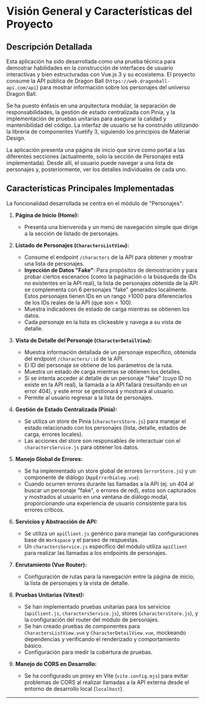 # Visión General y Características del Proyecto

## Descripción Detallada

Esta aplicación ha sido desarrollada como una prueba técnica para demostrar habilidades en la construcción de interfaces de usuario interactivas y bien estructuradas con Vue.js 3 y su ecosistema. El proyecto consume la API pública de Dragon Ball (`https://web.dragonball-api.com/api`) para mostrar información sobre los personajes del universo Dragon Ball.

Se ha puesto énfasis en una arquitectura modular, la separación de responsabilidades, la gestión de estado centralizada con Pinia, y la implementación de pruebas unitarias para asegurar la calidad y mantenibilidad del código. La interfaz de usuario se ha construido utilizando la librería de componentes Vuetify 3, siguiendo los principios de Material Design.

La aplicación presenta una página de inicio que sirve como portal a las diferentes secciones (actualmente, solo la sección de Personajes está implementada). Desde allí, el usuario puede navegar a una lista de personajes y, posteriormente, ver los detalles individuales de cada uno.

## Características Principales Implementadas

La funcionalidad desarrollada se centra en el módulo de "Personajes":

1.  **Página de Inicio (Home):**
    * Presenta una bienvenida y un menú de navegación simple que dirige a la sección de listado de personajes.

2.  **Listado de Personajes (`CharactersListView`):**
    * Consume el endpoint `/characters` de la API para obtener y mostrar una lista de personajes.
    * **Inyección de Datos "Fake"**: Para propósitos de demostración y para probar ciertos escenarios (como la paginación o la búsqueda de IDs no existentes en la API real), la lista de personajes obtenida de la API se complementa con 6 personajes "fake" generados localmente. Estos personajes tienen IDs en un rango >1000 para diferenciarlos de los IDs reales de la API (que son < 100).
    * Muestra indicadores de estado de carga mientras se obtienen los datos.
    * Cada personaje en la lista es clickeable y navega a su vista de detalle.

3.  **Vista de Detalle del Personaje (`CharacterDetailView`):**
    * Muestra información detallada de un personaje específico, obtenida del endpoint `/characters/:id` de la API.
    * El ID del personaje se obtiene de los parámetros de la ruta.
    * Muestra un estado de carga mientras se obtienen los detalles.
    * Si se intenta acceder al detalle de un personaje "fake" (cuyo ID no existe en la API real), la llamada a la API fallará (resultando en un error 404), y este error se gestionará y mostrará al usuario.
    * Permite al usuario regresar a la lista de personajes.

4.  **Gestión de Estado Centralizada (Pinia):**
    * Se utiliza un store de Pinia (`charactersStore.js`) para manejar el estado relacionado con los personajes (lista, detalle, estados de carga, errores locales).
    * Las acciones del store son responsables de interactuar con el `charactersService.js` para obtener los datos.

5.  **Manejo Global de Errores:**
    * Se ha implementado un store global de errores (`errorStore.js`) y un componente de diálogo (`AppErrorDialog.vue`).
    * Cuando ocurren errores durante las llamadas a la API (ej. un 404 al buscar un personaje "fake", o errores de red), estos son capturados y mostrados al usuario en una ventana de diálogo modal, proporcionando una experiencia de usuario consistente para los errores críticos.

6.  **Servicios y Abstracción de API:**
    * Se utiliza un `apiClient.js` genérico para manejar las configuraciones base de `Workspace` y el parseo de respuestas.
    * Un `charactersService.js` específico del módulo utiliza `apiClient` para realizar las llamadas a los endpoints de personajes.

7.  **Enrutamiento (Vue Router):**
    * Configuración de rutas para la navegación entre la página de inicio, la lista de personajes y la vista de detalle.

8.  **Pruebas Unitarias (Vitest):**
    * Se han implementado pruebas unitarias para los servicios (`apiClient.js`, `charactersService.js`), stores (`charactersStore.js`), y la configuración del router del módulo de personajes.
    * Se han creado pruebas de componentes para `CharactersListView.vue` y `CharacterDetailView.vue`, mockeando dependencias y verificando el renderizado y comportamiento básico.
    * Configuración para medir la cobertura de pruebas.

9.  **Manejo de CORS en Desarrollo:**
    * Se ha configurado un proxy en Vite (`vite.config.mjs`) para evitar problemas de CORS al realizar llamadas a la API externa desde el entorno de desarrollo local (`localhost`).

---